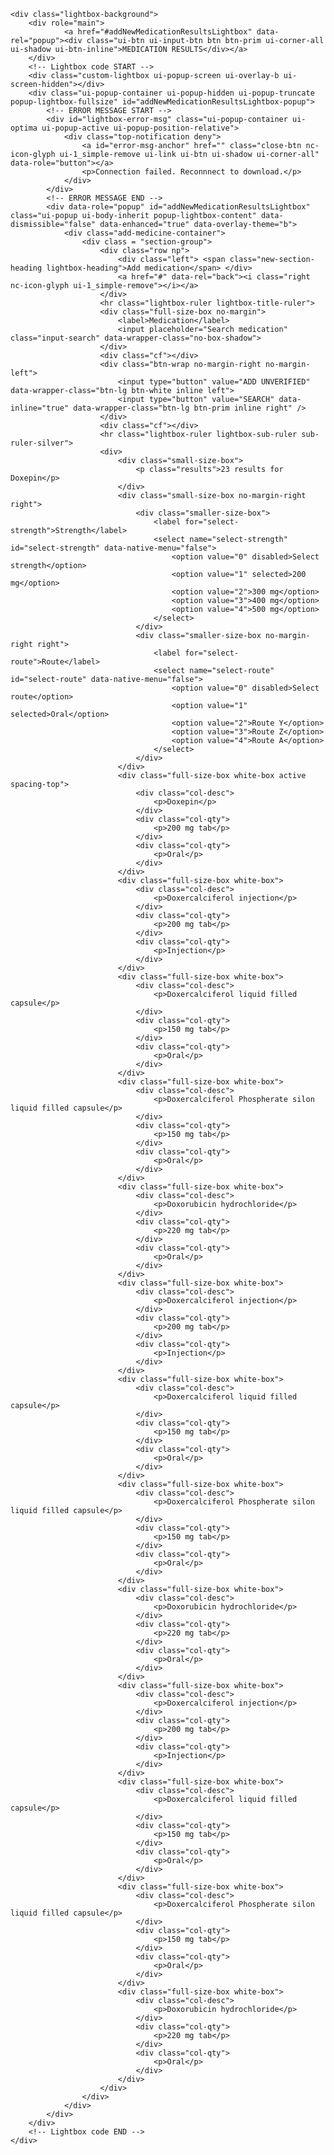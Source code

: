     <div class="lightbox-background">
        <div role="main">
                <a href="#addNewMedicationResultsLightbox" data-rel="popup"><div class="ui-btn ui-input-btn btn btn-prim ui-corner-all ui-shadow ui-btn-inline">MEDICATION RESULTS</div></a>
        </div>
        <!-- Lightbox code START -->
        <div class="custom-lightbox ui-popup-screen ui-overlay-b ui-screen-hidden"></div>
        <div class="ui-popup-container ui-popup-hidden ui-popup-truncate popup-lightbox-fullsize" id="addNewMedicationResultsLightbox-popup">
            <!-- ERROR MESSAGE START -->
            <div id="lightbox-error-msg" class="ui-popup-container ui-optima ui-popup-active ui-popup-position-relative">
                <div class="top-notification deny">
                    <a id="error-msg-anchor" href="" class="close-btn nc-icon-glyph ui-1_simple-remove ui-link ui-btn ui-shadow ui-corner-all" data-role="button"></a>
                    <p>Connection failed. Reconnnect to download.</p>
                </div>
            </div>
            <!-- ERROR MESSAGE END -->
            <div data-role="popup" id="addNewMedicationResultsLightbox" class="ui-popup ui-body-inherit popup-lightbox-content" data-dismissible="false" data-enhanced="true" data-overlay-theme="b">
                <div class="add-medicine-container">                    
                    <div class = "section-group">
                        <div class="row np">
                            <div class="left"> <span class="new-section-heading lightbox-heading">Add medication</span> </div>
                            <a href="#" data-rel="back"><i class="right nc-icon-glyph ui-1_simple-remove"></i></a>                                            
                        </div>
                        <hr class="lightbox-ruler lightbox-title-ruler">
                        <div class="full-size-box no-margin">
                            <label>Medication</label>
                            <input placeholder="Search medication" class="input-search" data-wrapper-class="no-box-shadow">
                        </div>
                        <div class="cf"></div>
                        <div class="btn-wrap no-margin-right no-margin-left">
                            <input type="button" value="ADD UNVERIFIED" data-wrapper-class="btn-lg btn-white inline left">
                            <input type="button" value="SEARCH" data-inline="true" data-wrapper-class="btn-lg btn-prim inline right" />                         
                        </div>
                        <div class="cf"></div>
                        <hr class="lightbox-ruler lightbox-sub-ruler sub-ruler-silver">
                        <div>
                            <div class="small-size-box">
                                <p class="results">23 results for Doxepin</p>
                            </div>
                            <div class="small-size-box no-margin-right right">
                                <div class="smaller-size-box">
                                    <label for="select-strength">Strength</label>
                                    <select name="select-strength" id="select-strength" data-native-menu="false">
                                        <option value="0" disabled>Select strength</option>
                                        <option value="1" selected>200 mg</option>
                                        <option value="2">300 mg</option>
                                        <option value="3">400 mg</option>
                                        <option value="4">500 mg</option>
                                    </select>
                                </div>         
                                <div class="smaller-size-box no-margin-right right">
                                    <label for="select-route">Route</label>
                                    <select name="select-route" id="select-route" data-native-menu="false">
                                        <option value="0" disabled>Select route</option>
                                        <option value="1" selected>Oral</option>
                                        <option value="2">Route Y</option>
                                        <option value="3">Route Z</option>
                                        <option value="4">Route A</option>
                                    </select>
                                </div>
                            </div>                            
                            <div class="full-size-box white-box active spacing-top">
                                <div class="col-desc">
                                    <p>Doxepin</p>
                                </div>
                                <div class="col-qty">
                                    <p>200 mg tab</p>
                                </div>
                                <div class="col-qty">
                                    <p>Oral</p>
                                </div>
                            </div>
                            <div class="full-size-box white-box">
                                <div class="col-desc">
                                    <p>Doxercalciferol injection</p>
                                </div>
                                <div class="col-qty">
                                    <p>200 mg tab</p>
                                </div>
                                <div class="col-qty">
                                    <p>Injection</p>
                                </div>
                            </div>
                            <div class="full-size-box white-box">
                                <div class="col-desc">
                                    <p>Doxercalciferol liquid filled capsule</p>
                                </div>
                                <div class="col-qty">
                                    <p>150 mg tab</p>
                                </div>
                                <div class="col-qty">
                                    <p>Oral</p>
                                </div>
                            </div>
                            <div class="full-size-box white-box">
                                <div class="col-desc">
                                    <p>Doxercalciferol Phospherate silon liquid filled capsule</p>
                                </div>
                                <div class="col-qty">
                                    <p>150 mg tab</p>
                                </div>
                                <div class="col-qty">
                                    <p>Oral</p>
                                </div>
                            </div>
                            <div class="full-size-box white-box">
                                <div class="col-desc">
                                    <p>Doxorubicin hydrochloride</p>
                                </div>
                                <div class="col-qty">
                                    <p>220 mg tab</p>
                                </div>
                                <div class="col-qty">
                                    <p>Oral</p>
                                </div>
                            </div>
                            <div class="full-size-box white-box">
                                <div class="col-desc">
                                    <p>Doxercalciferol injection</p>
                                </div>
                                <div class="col-qty">
                                    <p>200 mg tab</p>
                                </div>
                                <div class="col-qty">
                                    <p>Injection</p>
                                </div>
                            </div>
                            <div class="full-size-box white-box">
                                <div class="col-desc">
                                    <p>Doxercalciferol liquid filled capsule</p>
                                </div>
                                <div class="col-qty">
                                    <p>150 mg tab</p>
                                </div>
                                <div class="col-qty">
                                    <p>Oral</p>
                                </div>
                            </div>
                            <div class="full-size-box white-box">
                                <div class="col-desc">
                                    <p>Doxercalciferol Phospherate silon liquid filled capsule</p>
                                </div>
                                <div class="col-qty">
                                    <p>150 mg tab</p>
                                </div>
                                <div class="col-qty">
                                    <p>Oral</p>
                                </div>
                            </div>
                            <div class="full-size-box white-box">
                                <div class="col-desc">
                                    <p>Doxorubicin hydrochloride</p>
                                </div>
                                <div class="col-qty">
                                    <p>220 mg tab</p>
                                </div>
                                <div class="col-qty">
                                    <p>Oral</p>
                                </div>
                            </div>
                            <div class="full-size-box white-box">
                                <div class="col-desc">
                                    <p>Doxercalciferol injection</p>
                                </div>
                                <div class="col-qty">
                                    <p>200 mg tab</p>
                                </div>
                                <div class="col-qty">
                                    <p>Injection</p>
                                </div>
                            </div>
                            <div class="full-size-box white-box">
                                <div class="col-desc">
                                    <p>Doxercalciferol liquid filled capsule</p>
                                </div>
                                <div class="col-qty">
                                    <p>150 mg tab</p>
                                </div>
                                <div class="col-qty">
                                    <p>Oral</p>
                                </div>
                            </div>
                            <div class="full-size-box white-box">
                                <div class="col-desc">
                                    <p>Doxercalciferol Phospherate silon liquid filled capsule</p>
                                </div>
                                <div class="col-qty">
                                    <p>150 mg tab</p>
                                </div>
                                <div class="col-qty">
                                    <p>Oral</p>
                                </div>
                            </div>
                            <div class="full-size-box white-box">
                                <div class="col-desc">
                                    <p>Doxorubicin hydrochloride</p>
                                </div>
                                <div class="col-qty">
                                    <p>220 mg tab</p>
                                </div>
                                <div class="col-qty">
                                    <p>Oral</p>
                                </div>
                            </div>
                        </div>
                    </div>
                </div>
            </div>
        </div>
        <!-- Lightbox code END -->
    </div>
